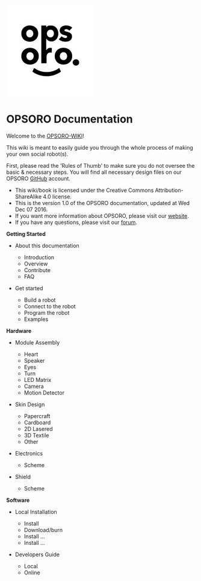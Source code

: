 ![](/images/OfficalLogoOPSORO.jpg)

# OPSORO Documentation

Welcome to the [OPSORO-WIKI](https://wiki.opsoro.be)!

This wiki is meant to easily guide you through the whole process of making your own social robot\(s\).

First, please read the 'Rules of Thumb' to make sure you do not oversee the basic & necessary steps. You will find all necessary design files on our OPSORO [GitHub](https://github.com/OPSORO/ "OPSORO GitHub") account.

* This wiki/book is licensed under the Creative Commons Attribution-ShareAlike 4.0 license.
* This is the version 1.0 of the OPSORO documentation, updated at Wed Dec 07 2016.
* If you want more information about OPSORO, please visit our [website](https://www.opsoro.be/ "website").
* If you have any questions, please visit our [forum](https://forum.opsoro.be "forum").



**Getting Started**

* About this documentation
  * Introduction
  * Overview
  * Contribute
  * FAQ

* Get started
  * Build a robot
  * Connect to the robot
  * Program the robot
  * Examples  


**Hardware**

* Module Assembly
  * Heart
  * Speaker
  * Eyes
  * Turn
  * LED Matrix
  * Camera
  * Motion Detector

* Skin Design
  * Papercraft
  * Cardboard
  * 2D Lasered
  * 3D Textile
  * Other

* Electronics
  * Scheme

* Shield
  * Scheme



**Software**

* Local Installation
  * Install
  * Download/burn
  * Install ...
  * Install ...

* Developers Guide
  * Local
  * Online  
